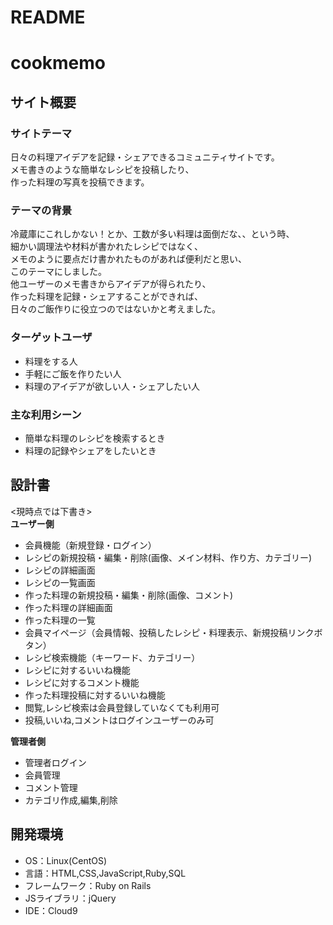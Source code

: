 # README

# cookmemo

## サイト概要
### サイトテーマ
日々の料理アイデアを記録・シェアできるコミュニティサイトです。<br>
メモ書きのような簡単なレシピを投稿したり、<br>
作った料理の写真を投稿できます。

### テーマの背景
冷蔵庫にこれしかない！とか、工数が多い料理は面倒だな、、という時、<br>
細かい調理法や材料が書かれたレシピではなく、<br>
メモのように要点だけ書かれたものがあれば便利だと思い、<br>
このテーマにしました。<br>
他ユーザーのメモ書きからアイデアが得られたり、<br>
作った料理を記録・シェアすることができれば、<br>
日々のご飯作りに役立つのではないかと考えました。


### ターゲットユーザ
- 料理をする人
- 手軽にご飯を作りたい人
- 料理のアイデアが欲しい人・シェアしたい人

### 主な利用シーン
- 簡単な料理のレシピを検索するとき
- 料理の記録やシェアをしたいとき


## 設計書
<現時点では下書き><br>
**ユーザー側**<br>
- 会員機能（新規登録・ログイン）
- レシピの新規投稿・編集・削除(画像、メイン材料、作り方、カテゴリー)
- レシピの詳細画面
- レシピの一覧画面
- 作った料理の新規投稿・編集・削除(画像、コメント)
- 作った料理の詳細画面
- 作った料理の一覧
- 会員マイページ（会員情報、投稿したレシピ・料理表示、新規投稿リンクボタン）
- レシピ検索機能（キーワード、カテゴリー）
- レシピに対するいいね機能
- レシピに対するコメント機能
- 作った料理投稿に対するいいね機能
- 閲覧,レシピ検索は会員登録していなくても利用可
- 投稿,いいね,コメントはログインユーザーのみ可<br>

**管理者側**<br>
- 管理者ログイン
- 会員管理
- コメント管理
- カテゴリ作成,編集,削除

## 開発環境
- OS：Linux(CentOS)
- 言語：HTML,CSS,JavaScript,Ruby,SQL
- フレームワーク：Ruby on Rails
- JSライブラリ：jQuery
- IDE：Cloud9

